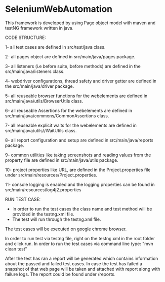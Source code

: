 # SeleniumWebAutomation

This framework is developed by using Page object model with maven and testNG framework written in java.

CODE STRUCTURE:

1- all test cases are defined in src/test/java class.

2- all pages object are defined in src/main/java/pages package.

3- all listeners (i.e before suite, before methods) are defined in the src/main/java/listeners class.

4- webdriver configurations, thread safety and driver getter are defined in the src/main/java/driver package.

5- all reuseable browser functions for the webelements are defined in src/main/java/utils/BrowserUtils class.

6- all reuseable Assertions for the webelements are defined in src/main/java/commons/CommonAssertions class.

7- all reuseable explicit waits for the webelements are defined in src/main/java/utils//WaitUtils class.

8- all report configuration and setup are defined in src/main/java/reports package.

9- common utilities like taking screenshots and reading values from the property file are defined in src/main/java/utils package.

10- project properties like URL, are defined in the Project.properties file under src/main/resources/Project.properties.

11- console logging is enabled and the logging properties can be found in src/main/resources/log4j2.properties


RUN TEST CASE:

- In order to run the test cases the class name and test method will be provided in the testng.xml file. 
- The test will run through the testng.xml file.

The test cases will be executed on google chrome browser.

In order to run test via testng file, right on the testng.xml in the root folder and click run.
In order to run the test cases via command line type: "mvn clean test"

After the test has ran a report will be generated which contains information about the passed and failed test cases. In case the test has failed 
a snapshot of that web page will be taken and attached with report along with failure logs. The report could be found under /reports.




